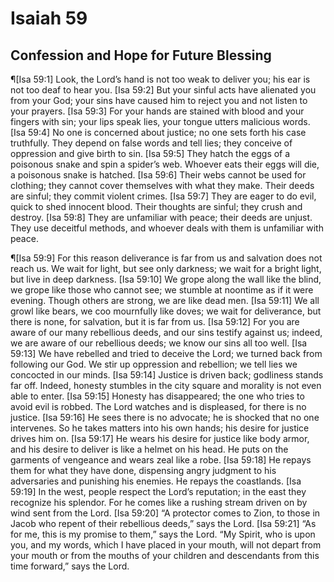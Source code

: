 # Isaiah 59

## Confession and Hope for Future Blessing
¶[Isa 59:1] Look, the Lord’s hand is not too weak to deliver you; his ear is not too deaf to hear you.
[Isa 59:2] But your sinful acts have alienated you from your God; your sins have caused him to reject you and not listen to your prayers.
[Isa 59:3] For your hands are stained with blood and your fingers with sin; your lips speak lies, your tongue utters malicious words.
[Isa 59:4] No one is concerned about justice; no one sets forth his case truthfully. They depend on false words and tell lies; they conceive of oppression and give birth to sin.
[Isa 59:5] They hatch the eggs of a poisonous snake and spin a spider’s web. Whoever eats their eggs will die, a poisonous snake is hatched.
[Isa 59:6] Their webs cannot be used for clothing; they cannot cover themselves with what they make. Their deeds are sinful; they commit violent crimes.
[Isa 59:7] They are eager to do evil, quick to shed innocent blood. Their thoughts are sinful; they crush and destroy.
[Isa 59:8] They are unfamiliar with peace; their deeds are unjust. They use deceitful methods, and whoever deals with them is unfamiliar with peace.

¶[Isa 59:9] For this reason deliverance is far from us and salvation does not reach us. We wait for light, but see only darkness; we wait for a bright light, but live in deep darkness.
[Isa 59:10] We grope along the wall like the blind, we grope like those who cannot see; we stumble at noontime as if it were evening. Though others are strong, we are like dead men.
[Isa 59:11] We all growl like bears, we coo mournfully like doves; we wait for deliverance, but there is none, for salvation, but it is far from us.
[Isa 59:12] For you are aware of our many rebellious deeds, and our sins testify against us; indeed, we are aware of our rebellious deeds; we know our sins all too well.
[Isa 59:13] We have rebelled and tried to deceive the Lord; we turned back from following our God. We stir up oppression and rebellion; we tell lies we concocted in our minds.
[Isa 59:14] Justice is driven back; godliness stands far off. Indeed, honesty stumbles in the city square and morality is not even able to enter.
[Isa 59:15] Honesty has disappeared; the one who tries to avoid evil is robbed. The Lord watches and is displeased, for there is no justice.
[Isa 59:16] He sees there is no advocate; he is shocked that no one intervenes. So he takes matters into his own hands; his desire for justice drives him on.
[Isa 59:17] He wears his desire for justice like body armor, and his desire to deliver is like a helmet on his head. He puts on the garments of vengeance and wears zeal like a robe.
[Isa 59:18] He repays them for what they have done, dispensing angry judgment to his adversaries and punishing his enemies. He repays the coastlands.
[Isa 59:19] In the west, people respect the Lord’s reputation; in the east they recognize his splendor. For he comes like a rushing stream driven on by wind sent from the Lord.
[Isa 59:20] “A protector comes to Zion, to those in Jacob who repent of their rebellious deeds,” says the Lord.
[Isa 59:21] “As for me, this is my promise to them,” says the Lord. “My Spirit, who is upon you, and my words, which I have placed in your mouth, will not depart from your mouth or from the mouths of your children and descendants from this time forward,” says the Lord.

